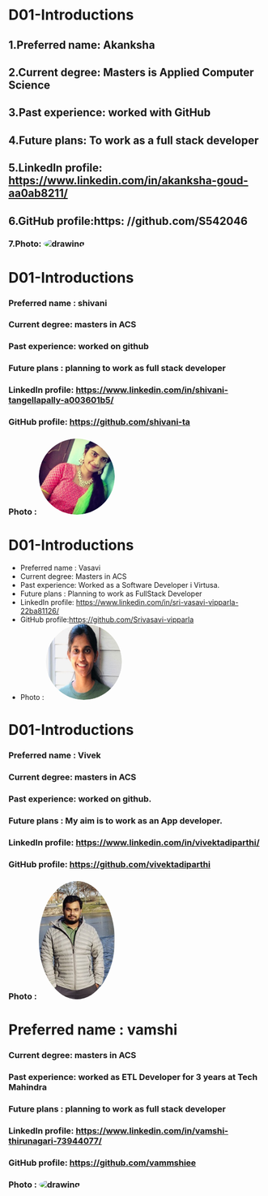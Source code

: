 # D01-Introductions
## 1.Preferred name: Akanksha 
## 2.Current degree: Masters is Applied Computer Science
## 3.Past experience: worked with GitHub
## 4.Future plans: To work as a full stack developer
## 5.LinkedIn profile: https://www.linkedin.com/in/akanksha-goud-aa0ab8211/
## 6.GitHub profile:https: //github.com/S542046
### 7.Photo:  <img src="Akanksha.jpg" alt="drawing" width="150" style="border-radius:50%" /> 



# D01-Introductions
### Preferred name : shivani
### Current degree: masters in ACS
### Past experience: worked on github
### Future plans : planning to work as full stack developer
### LinkedIn profile: https://www.linkedin.com/in/shivani-tangellapally-a003601b5/
### GitHub profile:  https://github.com/shivani-ta
### Photo : <img src="vani.jpg.png" alt="drawing" width="150" style="border-radius:50%" /> 


# D01-Introductions
* Preferred name : Vasavi
*  Current degree: Masters in ACS
*  Past experience: Worked as a Software Developer i Virtusa.
*  Future plans : Planning to work as FullStack Developer
*  LinkedIn profile: https://www.linkedin.com/in/sri-vasavi-vipparla-22ba81126/
*  GitHub profile:https://github.com/Srivasavi-vipparla
*  Photo : <img src="vasu.png" alt="drawing" width="150" style="border-radius:50%" /> 


# D01-Introductions
### Preferred name : Vivek
### Current degree: masters in ACS
### Past experience: worked on github.
### Future plans : My aim is to work as an App developer.
### LinkedIn profile: https://www.linkedin.com/in/vivektadiparthi/
### GitHub profile:  https://github.com/vivektadiparthi
### Photo : <img src="Image.jpg" alt="drawing" width="150" style="border-radius:50%" /> 


# Preferred name : vamshi
### Current degree: masters in ACS
### Past experience: worked as ETL Developer for 3 years at Tech Mahindra
### Future plans : planning to work as full stack developer
### LinkedIn profile: https://www.linkedin.com/in/vamshi-thirunagari-73944077/
### GitHub profile: https://github.com/vammshiee
### Photo : <img src="img.jpg" alt="drawing" width="150" style="border-radius:50%" /> 
